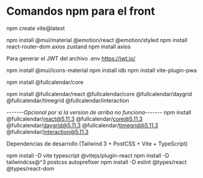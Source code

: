 # Comandos npm para el front

npm create vite@latest


npm install @mui/material @emotion/react @emotion/styled
npm install react-router-dom axios zustand
npm install axios


Para generar el JWT del archivo .env
https://jwt.io/


npm install @mui/icons-material
npm install idb
npm install vite-plugin-pwa


npm install @fullcalendar/core



npm install @fullcalendar/react @fullcalendar/core @fullcalendar/daygrid @fullcalendar/timegrid @fullcalendar/interaction


*-------Opcional por si la version de arriba no funciona-------*
npm install @fullcalendar/react@5.11.3 @fullcalendar/core@5.11.3 @fullcalendar/daygrid@5.11.3 @fullcalendar/timegrid@5.11.3 @fullcalendar/interaction@5.11.3




 Dependencias de desarrollo (Tailwind 3 + PostCSS + Vite + TypeScript)
 
npm install -D vite typescript @vitejs/plugin-react
npm install -D tailwindcss@^3 postcss autoprefixer
npm install -D eslint @types/react @types/react-dom
